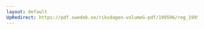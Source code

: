 ```yaml
---
layout: default
UpRedirect: https://pdf.swedeb.se/riksdagen-volumeG-pdf/199596/reg_199596/reg_199596_0121.pdf
---
```

